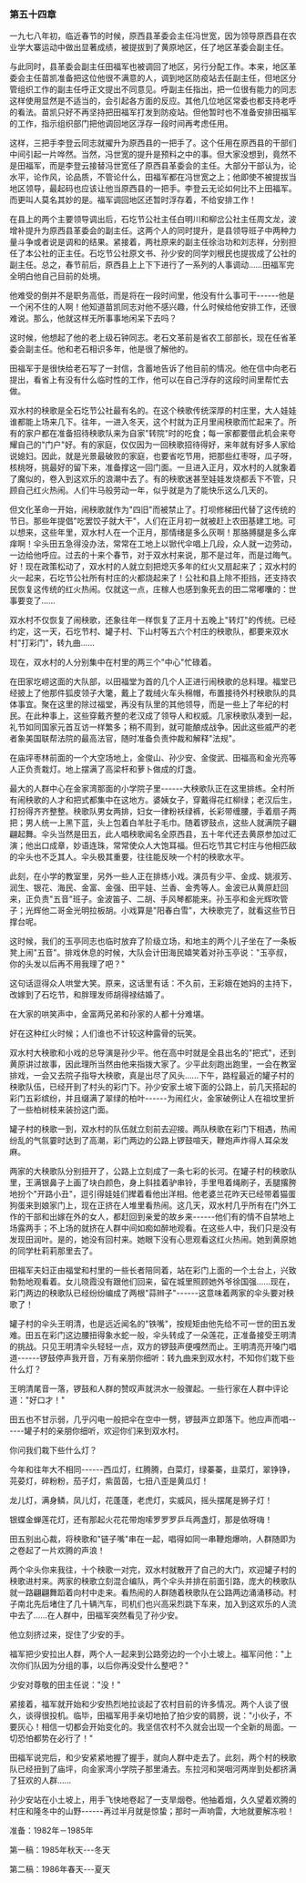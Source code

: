 ### 第五十四章

一九七八年初，临近春节的时候，原西县革委会主任冯世宽，因为领导原西县在农业学大寨运动中做出显著成绩，被提拔到了黄原地区，任了地区革委会副主任。

与此同时，县革委会副主任田福军也被调回了地区，另行分配工作。本来，地区革委会主任苗凯准备把这位他很不满意的人，调到地区防疫站去任副主任，但地区分管组织工作的副主任呼正文提出不同意见。呼副主任指出，把一位很有能力的同志这样使用显然是不适当的，会引起各方面的反应。其他几位地区常委也都支持老呼的看法。苗凯只好不再坚持把田福军打发到防疫站。但他暂时也不准备安排田福军的工作，指示组织部门把他调回地区浮存一段时间再考虑任用。

这样，三把手李登云同志就擢升为原西县的一把手了。这个任用在原西县的干部们中间引起一片哗然。当然，冯世宽的提升是预料之中的事。但大家没想到，竟然不是田福军，而是李登云接替冯世宽任了原西县革委会的主任。大部分干部认为，论水平，论作风，论品质，不管论什么，田福军都在冯世宽之上；他即使不被提拔当地区领导，最起码也应该让他当原西县的一把手。李登云无论如何比不上田福军。而更叫人莫名其妙的是。福军调回地区还暂时浮存着，不给安排工作！

在县上的两个主要领导调出后，石圪节公社主任白明川和柳岔公社主任周文龙，波增补提升为原西县革委会的副主任。这两个人的同时提升，是县领导班子中两种力量斗争或者说是调和的结果。紧接着，两社原来的副主任徐治功和刘志祥，分别担任了本公社的正主任。石圪节公社原文书、孙少安的同学刘根民也提拔成了公社的副主任。总之，春节前后，原西县上上下下进行了一系列的人事调动……田福军完全明白他自己目前的处境。

他难受的倒并不是职务高低，而是将在一段时间里，他没有什么事可干------他是一个闲不住的人啊！他知道苗凯同志对他不感兴趣，什么时候给他安排工作，还很难说。那么，他就这样无所事事地闲呆下去吗？

这时候，他想起了他的老上级石钟同志。老石文革前是省农工部部长，现在任省革委会副主任。他和老石相识多年，他是很了解他的。

田福军于是很快给老石写了一封信，含蓄地告诉了他目前的情况。他在信中向老石提出，看省上有没有什么临时性的工作，他可以在自己浮存的这段时间里帮忙去做。

双水村的秧歌是全石圪节公社最有名的。在这个秧歌传统深厚的村庄里，大人娃娃谁都能上场来几下。往年，一进入冬天，这个村就为正月里闹秧歌而忙起来了。所有的家户都在准备招待秧歌队来为自家"转院"时的吃食；每一家都要借此机会来夸耀自己的"门户"好。有的家庭，仅仅因为一回秧歌招待得好，来年就有好多人家给说媳妇。因此，就是光景最破败的家庭，也要省吃节用，把那些红枣呀，瓜子呀，核桃呀，挑最好的留下来，准备撑这一回门面。一旦进入正月，双水村的人就象着了魔似的，卷入到这欢乐的浪潮中去了。有的秧歌迷甚至娃娃发烧都丢下不管，只顾自己红火热闹。人们牛马般劳动一年，似乎就是为了能快乐这么几天的。

但文化革命一开始，闹秧歌就作为"四旧"而被禁止了。打坝修梯田代替了这传统的节日。那些年提倡"吃罢饺子就大干"，人们在正月初一就被赶上农田基建工地。可以想来，这些年里，双水村人在一个正月，那情绪是多么灰啊！那胳膊腿是多么痒痒啊！伞头田五急得没办法，常常在工地上以锨代伞唱上几段，众人就一边劳动，一边给他呼应。过去的十来个春节，对于双水村来说，那不是过年，而是过晦气。好！现在政策松动了，双水村的人就立刻把熄灭多年的红火又扇起来了；双水村的火一起来，石圪节公社所有村庄的火都烧起来了！公社和县上除不拒挡，还支持农民恢复这传统的红火热闹。仅就这一点，庄稼人也感到象死去的田二常嘟囔的：世事要变了……

双水村不仅恢复了闹秧歌，还象往年一样恢复了正月十五晚上"转灯"的传统。已经约定，这一天，石圪节村、罐子村、下山村等五六个村庄的秧歌队，都要来双水村"打彩门"，转九曲……

现在，双水村的人分别集中在村里的两三个"中心"忙碌着。

在田家圪崂这面的大队部，以田福堂为首的几个人正进行闹秧歌的总料理。福堂已经披上了他那件狐皮领子大氅，戴上了栽绒火车头棉帽，布置接待外村秧歌队的具体事宜。聚在这里的除过福堂，再没有队里的其他领导，而是一些上了年纪的村民。在此种事上，这些穿戴齐整的老汉成了领导人和权威。几家秧歌队凑到一起，礼节如同国家元首互访一样繁多；稍不周到，就可能酿成战争。因此这些威严的老者象美国联帮法院的最高法官，随时准备负责仲裁和解释"法规"。

在庙坪枣林前面的一个大空场地上，金俊山、孙少安、金俊武、田福高和金光亮等人正负责栽灯。地上摆满了高梁杆和萝卜做成的灯盏。

最大的人群中心在金家湾那面的小学院子里------大秧歌队正在这里排练。全村所有闹秧歌的人才和把式都集中在这地方。婆姨女子，穿戴得花红柳绿；老汉后生，打扮得齐齐整整。秧歌队男女两排，妇女一律粉袄绿裤，长彩带缠腰，手着扇子两把；男人统一上黑下蓝，头上包着白羊肚子毛巾。随着锣鼓点，这些人就满院子翩翩起舞。伞头当然是田五，此人唱秧歌闻名全原西县，五十年代还去黄原参加过汇演；他出口成章，妙语连珠，常常使众人大饱耳福。但石圪节其它村庄与他相匹敌的伞头也不乏其人。伞头极其重要，往往能反映一个村的秧歌水平。

此刻，在小学的教室里，另外一些人正在排练小戏。演员有少平、金成、姚淑芳、润生、银花、海民、金富、金强、田平娃、兰香、金秀等人。金波已从黄原赶回来，正负责"五音"班子。金波笛子、二胡、手风琴都能来。孙玉亭和金光辉吹管子；光辉他二哥金光明拉板胡。小戏算是"阳春白雪"，大秧歌完了，就看这些节日撑台呢。

这时候，我们的玉亭同志也临时放弃了阶级立场，和地主的两个儿子坐在了一条板凳上闹"五音"。排戏休息的时候，大队会计田海民嬉笑着对孙玉亭说："玉亭叔，你的头发以后再不用我理了吧？"

这句话逗得众人哄堂大笑。原来，这话里有话：不久前，王彩娥在她妈的主持下，改嫁到了石圪节，和胖理发师胡得禄结婚了。

在大家的哄笑声中，金富两兄弟和孙家的人都十分难堪。

好在这种红火时候；人们谁也不计较这种露骨的玩笑。

双水村大秧歌和小戏的总导演是孙少平。他在高中时就是全县出名的"把式"，还到黄原讲过故事，因此理所当然由他来指拨大家了。少平此刻跑出跑里，一会在教室排戏，一会又去院子指导大秧歌，真是出尽了风头……下午，路程最近的罐子村的秧歌队伍，已经开到了村头的彩门下。孙少安家土坡下面的公路上，前几天搭起的彩门五彩缤纷，并且缀满了翠绿的柏叶------为闹红火，金家破例让人在祖坟里折了一些柏树枝来装扮这门面。

罐子村的秧歌一到，双水村的队伍就立刻前去迎接。两队秧歌在彩门下相遇，热闹纷乱的气氛霎时达到了高潮，彩门两边的公路上锣鼓喧天，鞭炮声炸得人耳朵发麻。

两家的大秧歌队分别扭开了，公路上立刻成了一条七彩的长河。在罐子村的秧歌队里，王满银鼻子上画了块白颜色，身上斜挂着驴串铃，手里甩着绳刷子，丢腿撂胯地扮个"开路小丑"，逗引得娃娃们撵着看他出洋相。他老婆兰花昨天已经带着猫蛋狗蛋来到娘家门上，现在正挤在人堆里看热闹。这几天，双水村几乎所有在门外工作的干部和出嫁在外的女人，都赶回到亲爱的故乡来------他们有的情不自禁地上场露两手；不上场的就挤在人群中间如痴如醉地观看。在这些人中，我们只是没有发现田润叶。是的，她没有回村来。她眼下没有心思观看这红火热闹。她到黄原她的同学杜莉莉那里去了。

田福军夫妇正由福堂和村里的一些长者陪同着，站在彩门上面的一个土台上，兴致勃勃地观看着。女儿晓霞没有跟他们回来，留在城里照顾她外爷徐国强……现在，彩门两边的秧歌队已经纷纷编成了两根"蒜辫子"------这意味着两家的伞头要对秧歌了！

罐子村的伞头王明清，也是远近闻名的"铁嘴"，按规矩由他先给不可一世的田五发难。田五在彩门这边腰扭得象水蛇一般，伞头转成了一朵莲花，正准备接受王明清的挑战。只见王明清伞头轻轻一点，双方的锣鼓声便嘎然而止。王明清亮开嗓门唱道------锣鼓停声我开音，万有亲朋你细听：转九曲来到双水村，不知你们栽下些什么灯？

王明清尾音一落，锣鼓和人群的赞叹声就洪水一般骤起。一些行家在人群中评论道："好口才！"

田五也不甘示弱，几乎闪电一般把伞在空中一劈，锣鼓声立即落下。他应声而唱------罐子村的亲朋你细听，欢迎你们来到双水村。

你问我们栽下些什么灯？

今年和往年大不相同------西瓜灯，红腾腾，白菜灯，绿蓁蓁，韭菜灯，翠铮铮，芫荽灯，碎粉粉，茄子灯，紫茵茵，七扭八歪是黄瓜灯！

龙儿灯，满身鳞，凤儿灯，花蓬蓬，老虎灯，实威风，摇头摆尾是狮子灯！

银蝶金蝉莲花灯，还有那起火花花带炮嗦罗罗罗乒乓两盏灯，那是依呀嗨！

田五别出心裁，将秧歌和"链子嘴"串在一起，唱得如同一串鞭炮爆响，人群随即为之卷起了一片欢腾的声浪！

两个伞头你来我往，十个秧歌一对完，双水村就散开了自己的大门，欢迎罐子村的秧歌进村来。两家的秧歌立刻混合编队，两个伞头并排在前面引路，庞大的秧歌队就一路翩翩舞蹈着向村中走来。看热闹的人群随着秧歌队在公路两边涌涌移动。村子南北先后堵住了几十辆汽车，司机们也兴高采烈跳下车来，加入到这欢乐的人流中去了……在人群中，田福军突然看见了孙少安。

他立刻挤过来，捉住了少安的手。

福军把少安拉出人群，两个人一起来到公路旁边的一个小土坡上。福军问他："上次你们队因为分组的事，以后你再没受什么整吧？"

少安对尊敬的田主任说："没！"

紧接着，福军就开始和少安热烈地拉谈起了农村目前的许多情况。两个人谈了很久，谈得很投机。临毕，田福军用手亲切地拍了拍少安的肩膀，说："小伙子，不要灰心！相信一切都会开始变化的。我坚信农村不久就会出现一个全新的局面。一切恐怕都势在必行了！"

田福军说完后，和少安紧紧地握了握手，就向人群中走去了。此刻，两个村的秧歌队已经扭到了庙坪，向金家湾小学院子那里涌去。东拉河和哭咽河两岸到处都挤满了狂欢的人群……

孙少安站在小土坡上，用手飞快地卷起了一支旱烟卷。他抽着烟，久久望着欢腾的村庄和隆冬中的山野------再过半月就是惊蛰；那时一声响雷，大地就要解冻啦！

准备：1982年－1985年

第一稿：1985年秋天---冬天

第二稿：1986年春天---夏天